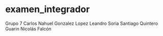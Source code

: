 # examen_integrador

Grupo 7
Carlos Nahuel Gonzalez Lopez
Leandro Soria
Santiago Quintero Guarin
Nicolás Falcón
